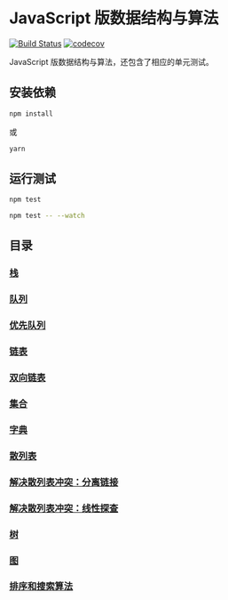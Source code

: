 # JavaScript 版数据结构与算法
[![Build Status](https://travis-ci.org/lewis617/javascript-datastructures-algorithms.svg?branch=master)](https://travis-ci.org/lewis617/javascript-datastructures-algorithms)
[![codecov](https://codecov.io/gh/lewis617/javascript-datastructures-algorithms/branch/master/graph/badge.svg)](https://codecov.io/gh/lewis617/javascript-datastructures-algorithms)

JavaScript 版数据结构与算法，还包含了相应的单元测试。

## 安装依赖

```bash
npm install
```

或

```bash
yarn
```

## 运行测试

```bash
npm test

npm test -- --watch
```

## 目录

### [栈](https://github.com/lewis617/javascript-datastructures-algorithms/blob/master/src/Stack.js)
### [队列](https://github.com/lewis617/javascript-datastructures-algorithms/blob/master/src/Queue.js)
### [优先队列](https://github.com/lewis617/javascript-datastructures-algorithms/blob/master/src/PriorityQueue.js)
### [链表](https://github.com/lewis617/javascript-datastructures-algorithms/blob/master/src/LinkedList.js)
### [双向链表](https://github.com/lewis617/javascript-datastructures-algorithms/blob/master/src/DoublyLinkedList.js)
### [集合](https://github.com/lewis617/javascript-datastructures-algorithms/blob/master/src/Set.js)
### [字典](https://github.com/lewis617/javascript-datastructures-algorithms/blob/master/src/Dictionary.js)
### [散列表](https://github.com/lewis617/javascript-datastructures-algorithms/blob/master/src/HashTable.js)
### [解决散列表冲突：分离链接](https://github.com/lewis617/javascript-datastructures-algorithms/blob/master/src/HashCollisionSeparateChaining.js)
### [解决散列表冲突：线性探查](https://github.com/lewis617/javascript-datastructures-algorithms/blob/master/src/HashCollisionLinearProbing.js)
### [树](https://github.com/lewis617/javascript-datastructures-algorithms/blob/master/src/BinarySearchTree.js)
### [图](https://github.com/lewis617/javascript-datastructures-algorithms/blob/master/src/Graph.js)
### [排序和搜索算法](https://github.com/lewis617/javascript-datastructures-algorithms/blob/master/src/ArrayList.js)
